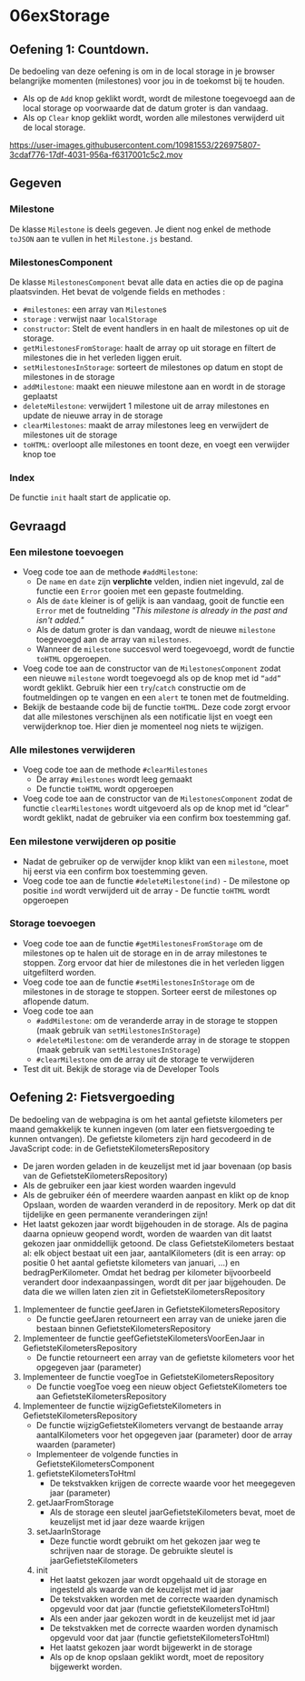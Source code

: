 # 06exStorage

## Oefening 1: Countdown.

De bedoeling van deze oefening is om in de local storage in je browser belangrijke momenten (milestones) voor jou in de toekomst bij te houden.

- Als op de `Add` knop geklikt wordt, wordt de milestone toegevoegd aan de local storage op voorwaarde dat de datum groter is dan vandaag.
- Als op `Clear` knop geklikt wordt, worden alle milestones verwijderd uit de local storage.

https://user-images.githubusercontent.com/10981553/226975807-3cdaf776-17df-4031-956a-f6317001c5c2.mov

## Gegeven

### Milestone

De klasse `Milestone` is deels gegeven. Je dient nog enkel de methode `toJSON` aan te vullen in het `Milestone.js` bestand.

### MilestonesComponent

De klasse `MilestonesComponent` bevat alle data en acties die op de pagina plaatsvinden. Het bevat de volgende fields en methodes :

- `#milestones`: een array van `Milestone`s
- `storage` : verwijst naar `localStorage`
- `constructor`: Stelt de event handlers in en haalt de milestones op uit de storage.
- `getMilestonesFromStorage`: haalt de array op uit storage en filtert de milestones die in het verleden liggen eruit.
- `setMilestonesInStorage`: sorteert de milestones op datum en stopt de milestones in de storage
- `addMilestone`: maakt een nieuwe milestone aan en wordt in de storage geplaatst
- `deleteMilestone`: verwijdert 1 milestone uit de array milestones en update de nieuwe array in de storage
- `clearMilestones`: maakt de array milestones leeg en verwijdert de milestones uit de storage
- `toHTML`: overloopt alle milestones en toont deze, en voegt een verwijder knop toe

### Index

De functie `init` haalt start de applicatie op.

## Gevraagd

### Een milestone toevoegen

- Voeg code toe aan de methode `#addMilestone`:
  - De `name` en `date` zijn **verplichte** velden, indien niet ingevuld, zal de functie een `Error` gooien met een gepaste foutmelding.
  - Als de `date` kleiner is of gelijk is aan vandaag, gooit de functie een `Error` met de foutnelding _"This milestone is already in the past and isn't added."_
  - Als de datum groter is dan vandaag, wordt de nieuwe `milestone` toegevoegd aan de array van `milestones`.
  - Wanneer de `milestone` succesvol werd toegevoegd, wordt de functie `toHTML` opgeroepen.
- Voeg code toe aan de constructor van de `MilestonesComponent` zodat een nieuwe `milestone` wordt toegevoegd als op de knop met id `“add”` wordt geklikt. Gebruik hier een `try`/`catch` constructie om de foutmeldingen op te vangen en een `alert` te tonen met de foutmelding.
- Bekijk de bestaande code bij de functie `toHTML`. Deze code zorgt ervoor dat alle milestones verschijnen als een notificatie lijst en voegt een verwijderknop toe. Hier dien je momenteel nog niets te wijzigen.

### Alle milestones verwijderen

- Voeg code toe aan de methode `#clearMilestones`
  - De array `#milestones` wordt leeg gemaakt
  - De functie `toHTML` wordt opgeroepen
- Voeg code toe aan de constructor van de `MilestonesComponent` zodat de functie `clearMilestones` wordt uitgevoerd als op de knop met id “clear” wordt geklikt, nadat de gebruiker via een confirm box toestemming gaf.

### Een milestone verwijderen op positie

- Nadat de gebruiker op de verwijder knop klikt van een `milestone`, moet hij eerst via een confirm box toestemming geven.
- Voeg code toe aan de functie `#deleteMilestone(ind)` - De milestone op positie `ind` wordt verwijderd uit de array - De functie `toHTML` wordt opgeroepen

### Storage toevoegen

- Voeg code toe aan de functie `#getMilestonesFromStorage` om de milestones op te halen uit de storage en in de array milestones te stoppen. Zorg ervoor dat hier de milestones die in het verleden liggen uitgefilterd worden.
- Voeg code toe aan de functie `#setMilestonesInStorage` om de milestones in de storage te stoppen. Sorteer eerst de milestones op aflopende datum.
- Voeg code toe aan
  - `#addMilestone`: om de veranderde array in de storage te stoppen (maak gebruik van `setMilestonesInStorage`)
  - `#deleteMilestone`: om de veranderde array in de storage te stoppen (maak gebruik van `setMilestonesInStorage`)
  - `#clearMilestone` om de array uit de storage te verwijderen
- Test dit uit. Bekijk de storage via de Developer Tools

## Oefening 2: Fietsvergoeding

De bedoeling van de webpagina is om het aantal gefietste kilometers per maand gemakkelijk te kunnen ingeven (om later een fietsvergoeding te kunnen ontvangen).
De gefietste kilometers zijn hard gecodeerd in de JavaScript code: in de GefietsteKilometersRepository

- De jaren worden geladen in de keuzelijst met id jaar bovenaan (op basis van de GefietsteKilometersRepository)
- Als de gebruiker een jaar kiest worden waarden ingevuld
- Als de gebruiker één of meerdere waarden aanpast en klikt op de knop Opslaan, worden de waarden veranderd in de repository. Merk op dat dit tijdelijke en geen permanente veranderingen zijn!
- Het laatst gekozen jaar wordt bijgehouden in de storage. Als de pagina daarna opnieuw geopend wordt, worden de waarden van dit laatst gekozen jaar onmiddellijk getoond.
  De class GefietsteKilometers bestaat al: elk object bestaat uit een jaar, aantalKilometers (dit is een array: op positie 0 het aantal gefietste kilometers van januari, …) en bedragPerKilometer. Omdat het bedrag per kilometer bijvoorbeeld verandert door indexaanpassingen, wordt dit per jaar bijgehouden.
  De data die we willen laten zien zit in GefietsteKilometersRepository

1. Implementeer de functie geefJaren in GefietsteKilometersRepository
   - De functie geefJaren retourneert een array van de unieke jaren die bestaan binnen GefietsteKilometersRepository
1. Implementeer de functie geefGefietsteKilometersVoorEenJaar in GefietsteKilometersRepository
   - De functie retourneert een array van de gefietste kilometers voor het opgegeven jaar (parameter)
1. Implementeer de functie voegToe in GefietsteKilometersRepository
   - De functie voegToe voeg een nieuw object GefietsteKilometers toe aan GefietsteKilometersRepository
1. Implementeer de functie wijzigGefietsteKilometers in GefietsteKilometersRepository
   - De functie wijzigGefietsteKilometers vervangt de bestaande array aantalKilometers voor het opgegeven jaar (parameter) door de array waarden (parameter)
   - Implementeer de volgende functies in GefietsteKilometersComponent
   1. gefietsteKilometersToHtml
      - De tekstvakken krijgen de correcte waarde voor het meegegeven jaar (parameter)
   1. getJaarFromStorage
      - Als de storage een sleutel jaarGefietsteKilometers bevat, moet de keuzelijst met id jaar deze waarde krijgen
   1. setJaarInStorage
      - Deze functie wordt gebruikt om het gekozen jaar weg te schrijven naar de storage. De gebruikte sleutel is jaarGefietsteKilometers
   1. init
      - Het laatst gekozen jaar wordt opgehaald uit de storage en ingesteld als waarde van de keuzelijst met id jaar
      - De tekstvakken worden met de correcte waarden dynamisch opgevuld voor dat jaar (functie gefietsteKilometersToHtml)
      - Als een ander jaar gekozen wordt in de keuzelijst met id jaar
      - De tekstvakken met de correcte waarden worden dynamisch opgevuld voor dat jaar (functie gefietsteKilometersToHtml)
      - Het laatst gekozen jaar wordt bijgewerkt in de storage
      - Als op de knop opslaan geklikt wordt, moet de repository bijgewerkt worden.

